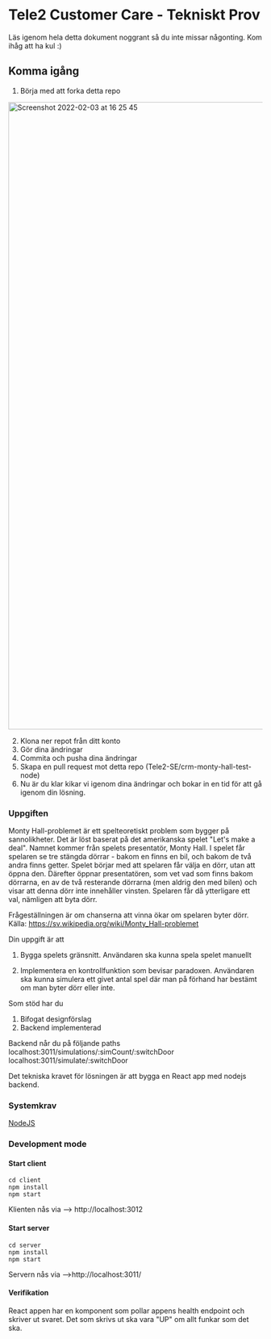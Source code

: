 # Tele2 Customer Care - Tekniskt Prov

Läs igenom hela detta dokument noggrant så du inte missar någonting. Kom ihåg att ha kul :)

## Komma igång

1. Börja med att forka detta repo
<img width="1243" alt="Screenshot 2022-02-03 at 16 25 45" src="https://user-images.githubusercontent.com/13869296/152373025-3eba1e91-8caf-4b38-bd39-bbca6502ca59.png">

2. Klona ner repot från ditt konto
3. Gör dina ändringar
4. Commita och pusha dina ändringar
5. Skapa en pull request mot detta repo (Tele2-SE/crm-monty-hall-test-node)
6. Nu är du klar kikar vi igenom dina ändringar och bokar in en tid för att gå igenom din lösning.

### Uppgiften
Monty Hall-problemet är ett spelteoretiskt problem som bygger på sannolikheter. Det är löst baserat på det amerikanska spelet "Let's make a deal". Namnet kommer från spelets presentatör, Monty Hall.
I spelet får spelaren se tre stängda dörrar - bakom en finns en bil, och bakom de två andra finns getter. Spelet börjar med att spelaren får välja en dörr, utan att öppna den. Därefter öppnar presentatören, som vet vad som finns bakom dörrarna, en av de två resterande dörrarna (men aldrig den med bilen) och visar att denna dörr inte innehåller vinsten. Spelaren får då ytterligare ett val, nämligen att byta dörr.

Frågeställningen är om chanserna att vinna ökar om spelaren byter dörr. Källa: https://sv.wikipedia.org/wiki/Monty_Hall-problemet

Din uppgift är att

1. Bygga spelets gränsnitt.
Användaren ska kunna spela spelet manuellt

2. Implementera en kontrollfunktion som bevisar paradoxen.
Användaren ska kunna simulera ett givet antal spel där man på förhand har bestämt om man byter dörr eller inte.

Som stöd har du
1. Bifogat designförslag
2. Backend implementerad

Backend når du på följande paths
localhost:3011/simulations/:simCount/:switchDoor
localhost:3011/simulate/:switchDoor

Det tekniska kravet för lösningen är att bygga en React app med nodejs backend.


### Systemkrav
[NodeJS](https://nodejs.org)


### Development mode

#### Start client
```
cd client
npm install
npm start
```
Klienten nås via --> http://localhost:3012

#### Start server
```
cd server
npm install
npm start
```
Servern nås via -->http://localhost:3011/

#### Verifikation
React appen har en komponent som pollar appens health endpoint och skriver ut svaret. Det som skrivs ut ska vara "UP" om allt funkar som det ska.

